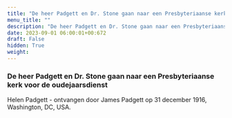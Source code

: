 ```yaml
---
title: "De heer Padgett en Dr. Stone gaan naar een Presbyteriaanse kerk voor de oudejaarsdienst"
menu_title: ""
description: "De heer Padgett en Dr. Stone gaan naar een Presbyteriaanse kerk voor de oudejaarsdienst"
date: 2023-09-01 06:00:01+00:672
draft: False
hidden: True
weight:
---
```

### De heer Padgett en Dr. Stone gaan naar een Presbyteriaanse kerk voor de oudejaarsdienst

Helen Padgett - ontvangen door James Padgett op 31 december 1916, Washington, DC, USA.
